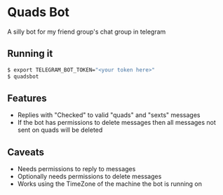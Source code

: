 # Quads Bot

A silly bot for my friend group's chat group in telegram

## Running it

```bash
$ export TELEGRAM_BOT_TOKEN="<your token here>"
$ quadsbot
```

## Features

- Replies with "Checked" to valid "quads" and "sexts" messages
- If the bot has permissions to delete messages then all messages not sent on quads will be deleted

## Caveats

- Needs permissions to reply to messages
- Optionally needs permissions to delete messages
- Works using the TimeZone of the machine the bot is running on
